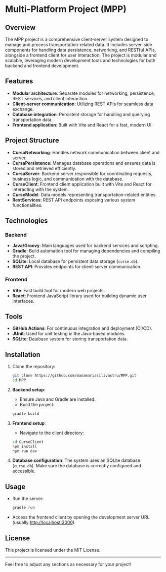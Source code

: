 # Multi-Platform Project (MPP)

## Overview
The MPP project is a comprehensive client-server system designed to manage and process transportation-related data. It includes server-side components for handling data persistence, networking, and RESTful APIs, alongside a frontend client for user interaction. The project is modular and scalable, leveraging modern development tools and technologies for both backend and frontend development.

## Features
- **Modular architecture**: Separate modules for networking, persistence, REST services, and client interaction.
- **Client-server communication**: Utilizing REST APIs for seamless data exchange.
- **Database integration**: Persistent storage for handling and querying transportation data.
- **Frontend application**: Built with Vite and React for a fast, modern UI.

## Project Structure
- **CursaNetworking**: Handles network communication between client and server.
- **CursaPersistence**: Manages database operations and ensures data is stored and retrieved efficiently.
- **CursaServer**: Backend server responsible for coordinating requests, business logic, and communication with the database.
- **CurseClient**: Frontend client application built with Vite and React for interacting with the system.
- **CurseModel**: Data models representing transportation-related entities.
- **RestServices**: REST API endpoints exposing various system functionalities.

## Technologies

### Backend
- **Java/Groovy**: Main languages used for backend services and scripting.
- **Gradle**: Build automation tool for managing dependencies and compiling the project.
- **SQLite**: Local database for persistent data storage (`curse.db`).
- **REST API**: Provides endpoints for client-server communication.

### Frontend
- **Vite**: Fast build tool for modern web projects.
- **React**: Frontend JavaScript library used for building dynamic user interfaces.

## Tools
- **GitHub Actions**: For continuous integration and deployment (CI/CD).
- **JUnit**: Used for unit testing in the Java-based modules.
- **SQLite**: Database system for storing transportation data.

## Installation

1. Clone the repository:
    ```bash
    git clone https://github.com/oanamariasilivastru/MPP.git
    cd MPP
    ```

2. **Backend setup**:
   - Ensure Java and Gradle are installed.
   - Build the project:
    ```bash
    gradle build
    ```

3. **Frontend setup**:
   - Navigate to the client directory:
    ```bash
    cd CurseClient
    npm install
    npm run dev
    ```

4. **Database configuration**: The system uses an SQLite database (`curse.db`). Make sure the database is correctly configured and accessible.

## Usage
- Run the server:
    ```bash
    gradle run
    ```
- Access the frontend client by opening the development server URL (usually [http://localhost:3000](http://localhost:3000)).

## License
This project is licensed under the MIT License.

---

Feel free to adjust any sections as necessary for your project!
